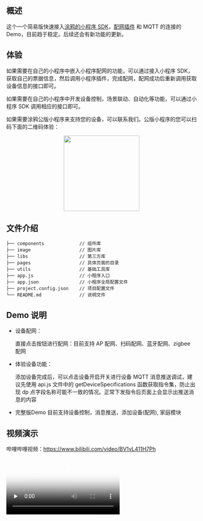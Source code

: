 ## 概述

这个一个简易版快速接入[涂鸦的小程序 SDK](https://developer.tuya.com/cn/docs/iot/app-development/mini-programs/overview/applet-ecology?id=K9ptacgp94o5d)，[配网插件](https://developer.tuya.com/cn/docs/iot/app-development/mini-programs/tuya-applet-with-web-plugin/distribution-network-plugin?id=K9lq218xn0wn8) 和 MQTT 的连接的Demo，目前趋于稳定。后续还会有新功能的更新。

## 体验

如果需要在自己的小程序中嵌入小程序配网的功能，可以通过接入小程序 SDK，获取自己的票据信息，然后调用小程序插件，完成配网，配网成功后重新调用获取设备信息的接口即可。

如果需要在自己的小程序中开发设备控制，场景联动、自动化等功能，可以通过小程序 SDK 调用相应的接口即可。

如果需要涂鸦公版小程序来支持您的设备，可以联系我们。公版小程序的您可以扫码下面的二维码体验：

<p align="center">
<img width=200 src="https://images.tuyacn.com/rms-static/9cbc9210-cb1f-11ea-9723-5fcc4b1eeb4e-1595314722225.jpg?tyName=gh_42ad2888c42d_258.jpg" >
</p>

## 文件介绍

```
├── components             // 组件库
├── image                  // 图片库
├── libs                   // 第三方库
├── pages                  // 具体页面的目录
├── utils                  // 基础工具库
├── app.js                 // 小程序入口
├── app.json               // 小程序全局配置文件
├── project.config.json    // 项目配置文件
└── README.md              // 说明文件
```

## Demo 说明

- 设备配网：

  直接点击按钮进行配网：目前支持 AP 配网、扫码配网、蓝牙配网、zigbee 配网

- 体验设备功能：

  添加设备完成后，可以点击设备开启开关进行设备 MQTT 消息推送调试，建议先使用 api.js 文件中的 getDeviceSpecifications 函数获取指令集，防止出现 dp 点字段名称可能不一致的情况。正常下发指令后页面上会显示出推送消息的内容

- 完整版Demo
  目前支持设备控制，消息推送，添加设备(配网), 家庭模块

## 视频演示
哔哩哔哩视频：https://www.bilibili.com/video/BV1vL411H7Ph

<video id="video" controls="" preload="none" poster="封面">
      <source id="mp4" src="https://www.bilibili.com/video/BV1vL411H7Ph?share_source=copy_web" type="video/mp4">
</videos>
